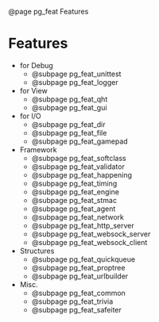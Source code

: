 ﻿@page pg_feat Features

# Features

- for Debug
	- @subpage pg_feat_unittest
	- @subpage pg_feat_logger
- for View
	- @subpage pg_feat_qht
	- @subpage pg_feat_gui
- for I/O
	- @subpage pg_feat_dir
	- @subpage pg_feat_file
	- @subpage pg_feat_gamepad
- Framework
	- @subpage pg_feat_softclass
	- @subpage pg_feat_validator
	- @subpage pg_feat_happening
	- @subpage pg_feat_timing
	- @subpage pg_feat_engine
	- @subpage pg_feat_stmac
	- @subpage pg_feat_agent
	- @subpage pg_feat_network
	- @subpage pg_feat_http_server
	- @subpage pg_feat_websock_server
	- @subpage pg_feat_websock_client
- Structures
	- @subpage pg_feat_quickqueue
	- @subpage pg_feat_proptree
	- @subpage pg_feat_urlbuilder
- Misc.
	- @subpage pg_feat_common
	- @subpage pg_feat_trivia
	- @subpage pg_feat_safeiter
